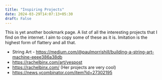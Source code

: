 ```yaml
---
title: "Inspiring Projects"
date: 2024-03-29T14:07:13+05:30
draft: False
---
```


This is yet another bookmark page. 
A list of all the interesting projects that I find on the internet.
I aim to copy some of these as it is. Imitation is the highest form of flattery and all that.

- String Art - https://medium.com/@paulmorrishill/building-a-string-art-machine-eeee386a38db
- https://rachelbinx.com/art/yespost
- https://rachelbinx.com/ (Her projects are very cool)
- https://news.ycombinator.com/item?id=27302195